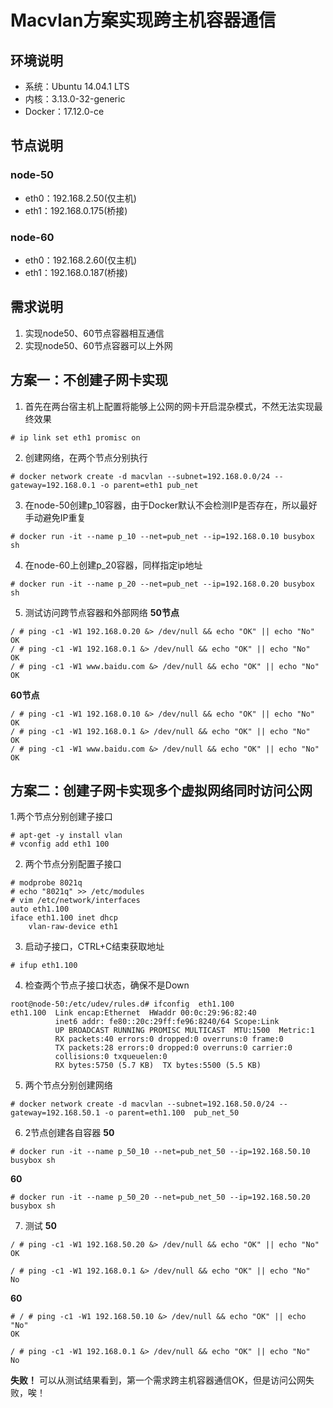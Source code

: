 # Macvlan方案实现跨主机容器通信

## 环境说明

* 系统：Ubuntu 14.04.1 LTS
* 内核：3.13.0-32-generic
* Docker：17.12.0-ce

## 节点说明
### node-50
* eth0：192.168.2.50(仅主机)
* eth1：192.168.0.175(桥接)

### node-60
* eth0：192.168.2.60(仅主机)
* eth1：192.168.0.187(桥接)

## 需求说明
1. 实现node50、60节点容器相互通信
2. 实现node50、60节点容器可以上外网

## 方案一：不创建子网卡实现
1. 首先在两台宿主机上配置将能够上公网的网卡开启混杂模式，不然无法实现最终效果
```shell
# ip link set eth1 promisc on
```

2. 创建网络，在两个节点分别执行
```docker
# docker network create -d macvlan --subnet=192.168.0.0/24 --gateway=192.168.0.1 -o parent=eth1 pub_net
```

3. 在node-50创建p_10容器，由于Docker默认不会检测IP是否存在，所以最好手动避免IP重复
```docker
# docker run -it --name p_10 --net=pub_net --ip=192.168.0.10 busybox sh
```

4. 在node-60上创建p_20容器，同样指定ip地址
```docker
# docker run -it --name p_20 --net=pub_net --ip=192.168.0.20 busybox sh
```

5. 测试访问跨节点容器和外部网络
**50节点**
```shell
/ # ping -c1 -W1 192.168.0.20 &> /dev/null && echo "OK" || echo "No"
OK
/ # ping -c1 -W1 192.168.0.1 &> /dev/null && echo "OK" || echo "No"
OK
/ # ping -c1 -W1 www.baidu.com &> /dev/null && echo "OK" || echo "No"
OK
```

**60节点**
```shell
/ # ping -c1 -W1 192.168.0.10 &> /dev/null && echo "OK" || echo "No"
OK
/ # ping -c1 -W1 192.168.0.1 &> /dev/null && echo "OK" || echo "No"
OK
/ # ping -c1 -W1 www.baidu.com &> /dev/null && echo "OK" || echo "No"
OK
```

## 方案二：创建子网卡实现多个虚拟网络同时访问公网

1.两个节点分别创建子接口
```
# apt-get -y install vlan
# vconfig add eth1 100
```

2. 两个节点分别配置子接口
```
# modprobe 8021q
# echo "8021q" >> /etc/modules
# vim /etc/network/interfaces
auto eth1.100
iface eth1.100 inet dhcp
    vlan-raw-device eth1  
```
3. 启动子接口，CTRL+C结束获取地址
```
# ifup eth1.100
```

4. 检查两个节点子接口状态，确保不是Down
```
root@node-50:/etc/udev/rules.d# ifconfig  eth1.100
eth1.100  Link encap:Ethernet  HWaddr 00:0c:29:96:82:40  
          inet6 addr: fe80::20c:29ff:fe96:8240/64 Scope:Link
          UP BROADCAST RUNNING PROMISC MULTICAST  MTU:1500  Metric:1
          RX packets:40 errors:0 dropped:0 overruns:0 frame:0
          TX packets:28 errors:0 dropped:0 overruns:0 carrier:0
          collisions:0 txqueuelen:0 
          RX bytes:5750 (5.7 KB)  TX bytes:5500 (5.5 KB)
```

5. 两个节点分别创建网络
```
# docker network create -d macvlan --subnet=192.168.50.0/24 --gateway=192.168.50.1 -o parent=eth1.100  pub_net_50
```

6. 2节点创建各自容器
**50**
```
# docker run -it --name p_50_10 --net=pub_net_50 --ip=192.168.50.10 busybox sh
```

**60**
```
# docker run -it --name p_50_20 --net=pub_net_50 --ip=192.168.50.20 busybox sh
```

7. 测试
**50**
```
/ # ping -c1 -W1 192.168.50.20 &> /dev/null && echo "OK" || echo "No"
OK

/ # ping -c1 -W1 192.168.0.1 &> /dev/null && echo "OK" || echo "No"
No

```

**60**
```
# / # ping -c1 -W1 192.168.50.10 &> /dev/null && echo "OK" || echo "No"
OK

/ # ping -c1 -W1 192.168.0.1 &> /dev/null && echo "OK" || echo "No"
No
```

**失败！**
可以从测试结果看到，第一个需求跨主机容器通信OK，但是访问公网失败，唉！


